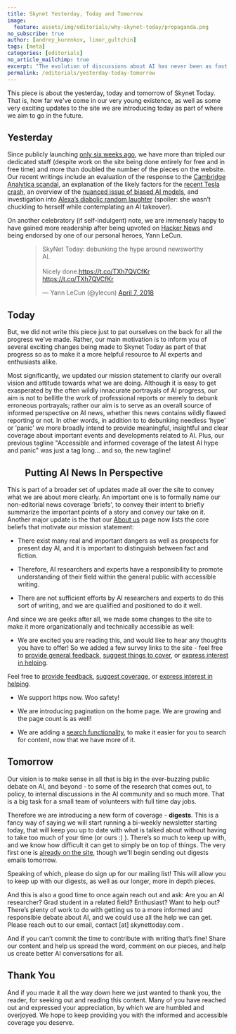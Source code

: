 ```yaml
---
title: Skynet Yesterday, Today and Tomorrow
image:
  feature: assets/img/editorials/why-skynet-today/propaganda.png
no_subscribe: true
author: [andrey_kurenkov, limor_gultchin]
tags: [meta]
categories: [editorials]
no_article_mailchimp: true
excerpt: "The evolution of discussions about AI has never been as fast paced as it is now, and so we too have been up to a lot lately"
permalink: /editorials/yesterday-today-tomorrow
---
```


This piece is about the yesterday, today and tomorrow of Skynet Today. That is, how far we've come in our very young existence, as well as some very exciting updates to the site we are introducing today as part of where we aim to go in the future.

## Yesterday
Since publicly launching [only six weeks ago](https://www.skynettoday.com/content/editorials/call-for-collaborators/), we have more than tripled our dedicated staff (despite work on the site being done entirely for free and in free time) and more than doubled the number of the pieces on the website. Our recent writings include an evaluation of the response to the [Cambridge Analytica scandal](https://www.skynettoday.com/content/news/camanalyt/), an explanation of the likely factors for the [recent Tesla crash](https://www.skynettoday.com/content/news/tesla-crash/), an overview of the [nuanced issue of biased AI models](https://www.skynettoday.com/content/news/face-recog/), and investigation into [Alexa’s diabolic random laughter](https://www.skynettoday.com/content/news/alexa-laughter/) (spoiler: she wasn’t chuckling to herself while contemplating an AI takeover).

On another celebratory (if self-indulgent) note, we are immensely happy to have gained more readership after being upvoted on [Hacker News](https://news.ycombinator.com/item?id=16822376) and being endorsed by one of our personal heroes, Yann LeCun.

<figure>
<blockquote class="twitter-tweet" data-lang="en"><p lang="en" dir="ltr">SkyNet Today: debunking the hype around newsworthy AI.<br><br>Nicely done.<a href="https://t.co/TXh7QVCfKr">https://t.co/TXh7QVCfKr</a> <a href="https://t.co/TXh7QVCfKr">https://t.co/TXh7QVCfKr</a></p>&mdash; Yann LeCun (@ylecun) <a href="https://twitter.com/ylecun/status/982567038714458114?ref_src=twsrc%5Etfw">April 7, 2018</a></blockquote>
<script async src="https://platform.twitter.com/widgets.js" charset="utf-8"></script>
</figure>

## Today
But, we did not write this piece just to pat ourselves on the back for all the progress we’ve made. Rather, our main motivation is to inform you of several exciting changes being made to Skynet Today as part of that progress so as to make it a more helpful resource to AI experts and enthusiasts alike. 

Most significantly, we updated our mission statement to clarify our overall vision and attitude towards what we are doing. Although it is easy to get exasperated by the often wildly innacurate portrayals of AI progress, our aim is not to bellitle the work of professional reports or merely to debunk erroneous portrayals; rather our aim is to serve as an overall source of informed perspective on AI news, whether this news contains wildly flawed reporting or not. In other words, in addition to to debunking needless ‘hype’ or ‘panic’ we more broadly intend to provide meaningful, insightful and clear coverage about important events and developments related to AI. Plus, our previous tagline "Accessible and informed coverage of the latest AI hype and panic" was just a tag long... and so, the new tagline! 

<figure>
<h2 class="site-description">Putting AI News In Perspective</h2> 
</figure>

This is part of a broader set of updates made all over the site to convey what we are about more clearly. An important one is to formally name our non-editorial news coverage 'briefs', to convey their intent to briefly summarize the important points of a story and convey our take on it. Another major update is the that our [About us](/about) page now lists the core beliefs that motivate our mission statement: 

* There exist many real and important dangers as well as prospects for present day AI, and it is important to distinguish between fact and fiction.

* Therefore, AI researchers and experts have a responsibility to promote understanding of their field within the general public with accessible writing.

* There are not sufficient efforts by AI researchers and experts to do this sort of writing, and we are qualified and positioned to do it well. 

And since we are geeks after all, we made some changes to the site to make it more organizationally and technically accessible as well:

* We are excited you are reading this, and would like to hear any thoughts you have to offer! So we added a few survey links to the site - feel free to [provide general feedback](https://goo.gl/forms/XVMpnbggACmHWfxW2), [suggest things to cover](https://goo.gl/forms/6e34w1B6vImi9wkZ2), or [express interest in helping](https://goo.gl/forms/XVMpnbggACmHWfxW2).

Feel free to [provide feedback](https://goo.gl/forms/6e34w1B6vImi9wkZ2), [suggest coverage](https://goo.gl/forms/BUN03yZmpS0L2uMY2), or [express interest in helping](https://goo.gl/forms/XVMpnbggACmHWfxW2).

* We support https now. Woo safety!

* We are introducing pagination on the home page. We are growing and the page count is as well!

* We are adding a [search functionality](/search), to make it easier for you to search for content, now that we have more of it.

## Tomorrow

Our vision is to make sense in all that is big in the ever-buzzing public debate on AI, and beyond - to some of the research that comes out, to policy, to internal discussions in the AI community and so much more. That is a big task for a small team of volunteers with full time day jobs. 

Therefore we are introducing a new form of coverage - **digests**. This is a fancy way of saying we will start running a bi-weekly newsletter starting today, that will keep you up to date with what is talked about without having to take too much of your time (or ours :) ). There’s so much to keep up with, and we know how difficult it can get to simply be on top of things. The very first one is [already on the site](/categories/digests), though we'll begin sending out digests emails tomorrow.

Speaking of which, please do sign up for our mailing list! This will allow you to keep up with our digests, as well as our longer, more in depth pieces.

And this is also a good time to once again reach out and ask: Are you an AI researcher? Grad student in a related field? Enthusiast? Want to help out? There’s plenty of work to do with getting us to a more informed and responsible debate about AI, and we could use all the help we can get. Please reach out to our email, contact [at] skynettoday.com . 

And if you can’t commit the time to contribute with writing that’s fine! Share our content and help us spread the word, comment on our pieces, and help us create better AI conversations for all. 

## Thank You

And if you made it all the way down here we just wanted to thank you, the reader, for seeking out and reading this content. Many of you have reached out and expressed your appreciation, by which we are humbled and overjoyed.  We hope to keep providing you with the informed and accessible coverage you deserve. 
